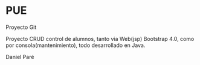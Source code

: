 # PUE
Proyecto Git

Proyecto CRUD control de alumnos, tanto via Web(jsp) Bootstrap 4.0, 
como por consola(mantenimiento), todo desarrollado en Java.

Daniel Paré
